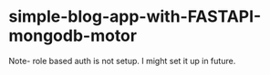 # simple-blog-app-with-FASTAPI-mongodb-motor

Note- role based auth is not setup. I might set it up in future.
